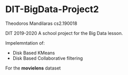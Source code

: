 # DIT-BigData-Project2

Theodoros Mandilaras 
cs2.190018

DIT 2019-2020
A school project for the Big Data lesson.

Impelemntation of:
- Disk Based KMeans
- Disk Based Collaborative filtering 

For the **movielens** dataset

